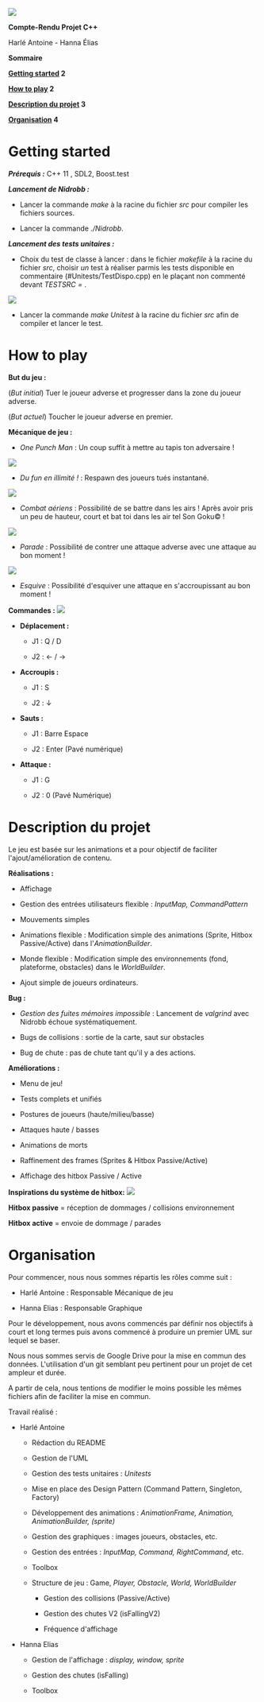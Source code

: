 ![](media/logo.png)

**Compte-Rendu Projet C++**

Harlé Antoine - Hanna Élias

**Sommaire**

**[Getting started](#getting-started) 2**

**[How to play](#how-to-play) 2**

**[Description du projet](#description-du-projet) 3**

**[Organisation](#organisation) 4**

**Getting started**
===================

***Prérequis :*** C++ 11 , SDL2, Boost.test

***Lancement de Nidrobb :***

-   Lancer la commande *make* à la racine du fichier *src* pour compiler les fichiers sources.

-   Lancer la commande *./Nidrobb*.

***Lancement des tests unitaires :***

-   Choix du test de classe à lancer : dans le fichier *makefile* à la racine du fichier *src*, choisir *un* test à réaliser parmis les tests disponible en commentaire (\#Unitests/TestDispo.cpp) en le plaçant non commenté devant *TESTSRC =* .

![](media/unitest.png)

-   Lancer la commande *make Unitest* à la racine du fichier *src* afin de compiler et lancer le test.

**How to play**
===============

**But du jeu :**

(*But initial*) Tuer le joueur adverse et progresser dans la zone du
joueur adverse.

(*But actuel*) Toucher le joueur adverse en premier.

**Mécanique de jeu :**

-   *One Punch Man* : Un coup suffit à mettre au tapis ton adversaire !

![](media/img1.png)

-   *Du fun en illimité !* : Respawn des joueurs tués instantané.

![](media/img2.png)

-   *Combat aériens* : Possibilité de se battre dans les airs ! Après avoir pris un peu de hauteur, court et bat toi dans les air tel Son Goku©️ !

![](media/img3.png)

-   *Parade* : Possibilité de contrer une attaque adverse avec une attaque au bon moment !

![](media/img4.png)

-   *Esquive* : Possibilité d\'esquiver une attaque en s'accroupissant au bon moment !

**Commandes :**
![](media/img5.png)

-   **Déplacement :**

    -   J1 : Q / D

    -   J2 : ← / →

-   **Accroupis :**

    -   J1 : S

    -   J2 : ↓

-   **Sauts :**

    -   J1 : Barre Espace

    -   J2 : Enter (Pavé numérique)

-   **Attaque :**

    -   J1 : G

    -   J2 : 0 (Pavé Numérique)

**Description du projet**
=========================

Le jeu est basée sur les animations et a pour objectif de faciliter l'ajout/amélioration de contenu.

**Réalisations :**

-   Affichage

-   Gestion des entrées utilisateurs flexible : *InputMap, CommandPattern*

-   Mouvements simples

-   Animations flexible : Modification simple des animations (Sprite, Hitbox Passive/Active) dans l'*AnimationBuilder*.

-   Monde flexible : Modification simple des environnements (fond, plateforme, obstacles) dans le *WorldBuilder*.

-   Ajout simple de joueurs ordinateurs.

**Bug :**

-   *Gestion des fuites mémoires impossible* : Lancement de *valgrind* avec Nidrobb échoue systématiquement.

-   Bugs de collisions : sortie de la carte, saut sur obstacles

-   Bug de chute : pas de chute tant qu'il y a des actions.

**Améliorations :**
[](media/nidhogg.png)

-   Menu de jeu!

-   Tests complets et unifiés

-   Postures de joueurs (haute/milieu/basse)

-   Attaques haute / basses

-   Animations de morts

-   Raffinement des frames (Sprites & Hitbox Passive/Active)

-   Affichage des hitbox Passive / Active

**Inspirations du système de hitbox:**
![](media/hitbox.png)

**Hitbox passive** = réception de dommages / collisions environnement

**Hitbox active** = envoie de dommage / parades

**Organisation**
================

Pour commencer, nous nous sommes répartis les rôles comme suit :

-   Harlé Antoine : Responsable Mécanique de jeu

-   Hanna Elias : Responsable Graphique

Pour le développement, nous avons commencés par définir nos objectifs à court et long termes puis avons commencé à produire un premier UML sur lequel se baser.

Nous nous sommes servis de Google Drive pour la mise en commun des données. L'utilisation d'un git semblant peu pertinent pour un projet de cet ampleur et durée.

A partir de cela, nous tentions de modifier le moins possible les mêmes fichiers afin de faciliter la mise en commun.

Travail réalisé :

-   Harlé Antoine

    - Rédaction du README

    - Gestion de l'UML

    - Gestion des tests unitaires : *Unitests*

    - Mise en place des Design Pattern (Command Pattern, Singleton, Factory)

    - Développement des animations : *AnimationFrame, Animation, AnimationBuilder, (sprite)*

    - Gestion des graphiques : images joueurs, obstacles, etc.

    - Gestion des entrées : *InputMap, Command, RightCommand*, etc.

    - Toolbox

    - Structure de jeu : Game, *Player, Obstacle, World, WorldBuilder*

        - Gestion des collisions (Passive/Active)

        - Gestion des chutes V2 (isFallingV2)

        - Fréquence d'affichage

-   Hanna Elias

    - Gestion de l'affichage : *display, window, sprite*

    - Gestion des chutes (isFalling)

    - Toolbox

